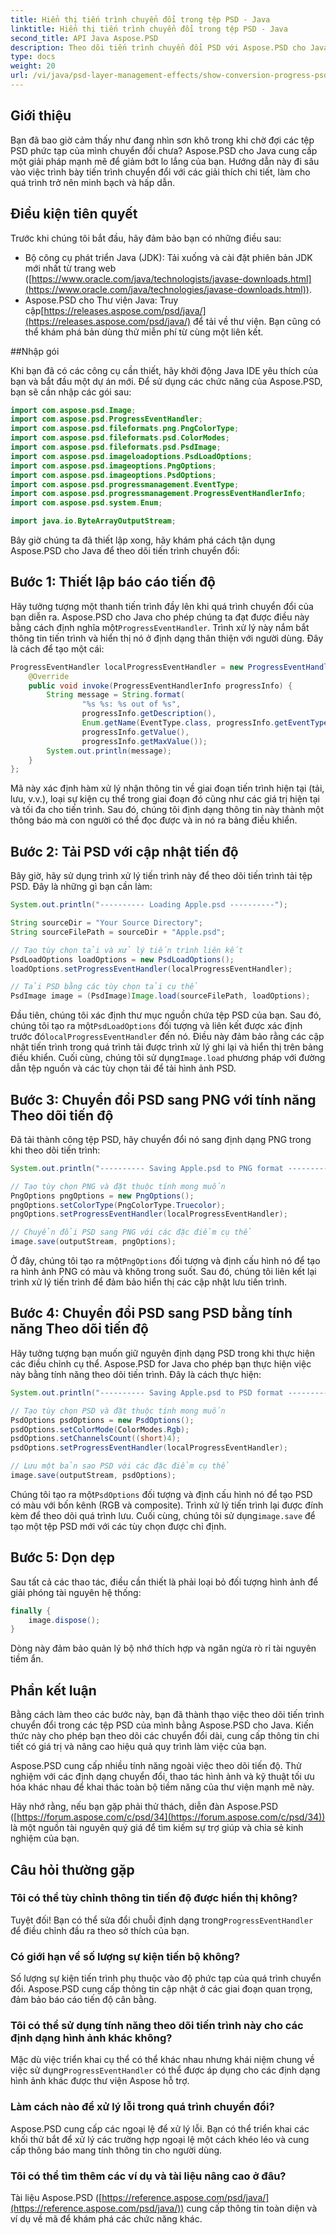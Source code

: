 ```yaml
---
title: Hiển thị tiến trình chuyển đổi trong tệp PSD - Java
linktitle: Hiển thị tiến trình chuyển đổi trong tệp PSD - Java
second_title: API Java Aspose.PSD
description: Theo dõi tiến trình chuyển đổi PSD với Aspose.PSD cho Java. Hướng dẫn chi tiết với các ví dụ về mã để theo dõi các bước tải và lưu. Nâng cao hiệu quả và tính minh bạch.
type: docs
weight: 20
url: /vi/java/psd-layer-management-effects/show-conversion-progress-psd-files/
---
```

## Giới thiệu

Bạn đã bao giờ cảm thấy như đang nhìn sơn khô trong khi chờ đợi các tệp PSD phức tạp của mình chuyển đổi chưa? Aspose.PSD cho Java cung cấp một giải pháp mạnh mẽ để giảm bớt lo lắng của bạn. Hướng dẫn này đi sâu vào việc trình bày tiến trình chuyển đổi với các giải thích chi tiết, làm cho quá trình trở nên minh bạch và hấp dẫn.

## Điều kiện tiên quyết

Trước khi chúng tôi bắt đầu, hãy đảm bảo bạn có những điều sau:

- Bộ công cụ phát triển Java (JDK): Tải xuống và cài đặt phiên bản JDK mới nhất từ trang web ([https://www.oracle.com/java/technologists/javase-downloads.html](https://www.oracle.com/java/technologies/javase-downloads.html)).
-  Aspose.PSD cho Thư viện Java: Truy cập[https://releases.aspose.com/psd/java/](https://releases.aspose.com/psd/java/) để tải về thư viện. Bạn cũng có thể khám phá bản dùng thử miễn phí từ cùng một liên kết.

##Nhập gói

Khi bạn đã có các công cụ cần thiết, hãy khởi động Java IDE yêu thích của bạn và bắt đầu một dự án mới. Để sử dụng các chức năng của Aspose.PSD, bạn sẽ cần nhập các gói sau:

```java
import com.aspose.psd.Image;
import com.aspose.psd.ProgressEventHandler;
import com.aspose.psd.fileformats.png.PngColorType;
import com.aspose.psd.fileformats.psd.ColorModes;
import com.aspose.psd.fileformats.psd.PsdImage;
import com.aspose.psd.imageloadoptions.PsdLoadOptions;
import com.aspose.psd.imageoptions.PngOptions;
import com.aspose.psd.imageoptions.PsdOptions;
import com.aspose.psd.progressmanagement.EventType;
import com.aspose.psd.progressmanagement.ProgressEventHandlerInfo;
import com.aspose.psd.system.Enum;

import java.io.ByteArrayOutputStream;
```

Bây giờ chúng ta đã thiết lập xong, hãy khám phá cách tận dụng Aspose.PSD cho Java để theo dõi tiến trình chuyển đổi:

## Bước 1: Thiết lập báo cáo tiến độ

 Hãy tưởng tượng một thanh tiến trình đầy lên khi quá trình chuyển đổi của bạn diễn ra. Aspose.PSD cho Java cho phép chúng ta đạt được điều này bằng cách định nghĩa một`ProgressEventHandler`. Trình xử lý này nắm bắt thông tin tiến trình và hiển thị nó ở định dạng thân thiện với người dùng. Đây là cách để tạo một cái:

```java
ProgressEventHandler localProgressEventHandler = new ProgressEventHandler() {
    @Override
    public void invoke(ProgressEventHandlerInfo progressInfo) {
        String message = String.format(
                "%s %s: %s out of %s",
                progressInfo.getDescription(),
                Enum.getName(EventType.class, progressInfo.getEventType()),
                progressInfo.getValue(),
                progressInfo.getMaxValue());
        System.out.println(message);
    }
};
```

Mã này xác định hàm xử lý nhận thông tin về giai đoạn tiến trình hiện tại (tải, lưu, v.v.), loại sự kiện cụ thể trong giai đoạn đó cũng như các giá trị hiện tại và tối đa cho tiến trình. Sau đó, chúng tôi định dạng thông tin này thành một thông báo mà con người có thể đọc được và in nó ra bảng điều khiển.

## Bước 2: Tải PSD với cập nhật tiến độ

Bây giờ, hãy sử dụng trình xử lý tiến trình này để theo dõi tiến trình tải tệp PSD. Đây là những gì bạn cần làm:

```java
System.out.println("---------- Loading Apple.psd ----------");

String sourceDir = "Your Source Directory";
String sourceFilePath = sourceDir + "Apple.psd";

// Tạo tùy chọn tải và xử lý tiến trình liên kết
PsdLoadOptions loadOptions = new PsdLoadOptions();
loadOptions.setProgressEventHandler(localProgressEventHandler);

// Tải PSD bằng các tùy chọn tải cụ thể
PsdImage image = (PsdImage)Image.load(sourceFilePath, loadOptions);
```

 Đầu tiên, chúng tôi xác định thư mục nguồn chứa tệp PSD của bạn. Sau đó, chúng tôi tạo ra một`PsdLoadOptions` đối tượng và liên kết được xác định trước đó`localProgressEventHandler` đến nó. Điều này đảm bảo rằng các cập nhật tiến trình trong quá trình tải được trình xử lý ghi lại và hiển thị trên bảng điều khiển. Cuối cùng, chúng tôi sử dụng`Image.load` phương pháp với đường dẫn tệp nguồn và các tùy chọn tải để tải hình ảnh PSD.

## Bước 3: Chuyển đổi PSD sang PNG với tính năng Theo dõi tiến độ

Đã tải thành công tệp PSD, hãy chuyển đổi nó sang định dạng PNG trong khi theo dõi tiến trình:

```java
System.out.println("---------- Saving Apple.psd to PNG format ----------");

// Tạo tùy chọn PNG và đặt thuộc tính mong muốn
PngOptions pngOptions = new PngOptions();
pngOptions.setColorType(PngColorType.Truecolor);
pngOptions.setProgressEventHandler(localProgressEventHandler);

// Chuyển đổi PSD sang PNG với các đặc điểm cụ thể
image.save(outputStream, pngOptions);
```

 Ở đây, chúng tôi tạo ra một`PngOptions` đối tượng và định cấu hình nó để tạo ra hình ảnh PNG có màu và không trong suốt. Sau đó, chúng tôi liên kết lại trình xử lý tiến trình để đảm bảo hiển thị các cập nhật lưu tiến trình.

## Bước 4: Chuyển đổi PSD sang PSD bằng tính năng Theo dõi tiến độ

Hãy tưởng tượng bạn muốn giữ nguyên định dạng PSD trong khi thực hiện các điều chỉnh cụ thể. Aspose.PSD for Java cho phép bạn thực hiện việc này bằng tính năng theo dõi tiến trình. Đây là cách thực hiện:

```java
System.out.println("---------- Saving Apple.psd to PSD format ----------");

// Tạo tùy chọn PSD và đặt thuộc tính mong muốn
PsdOptions psdOptions = new PsdOptions();
psdOptions.setColorMode(ColorModes.Rgb);
psdOptions.setChannelsCount((short)4);
psdOptions.setProgressEventHandler(localProgressEventHandler);

// Lưu một bản sao PSD với các đặc điểm cụ thể
image.save(outputStream, psdOptions);
```

 Chúng tôi tạo ra một`PsdOptions` đối tượng và định cấu hình nó để tạo PSD có màu với bốn kênh (RGB và composite). Trình xử lý tiến trình lại được đính kèm để theo dõi quá trình lưu. Cuối cùng, chúng tôi sử dụng`image.save` để tạo một tệp PSD mới với các tùy chọn được chỉ định.

## Bước 5: Dọn dẹp

Sau tất cả các thao tác, điều cần thiết là phải loại bỏ đối tượng hình ảnh để giải phóng tài nguyên hệ thống:

```java
finally {
    image.dispose();
}
```

Dòng này đảm bảo quản lý bộ nhớ thích hợp và ngăn ngừa rò rỉ tài nguyên tiềm ẩn.

## Phần kết luận

Bằng cách làm theo các bước này, bạn đã thành thạo việc theo dõi tiến trình chuyển đổi trong các tệp PSD của mình bằng Aspose.PSD cho Java. Kiến thức này cho phép bạn theo dõi các chuyển đổi dài, cung cấp thông tin chi tiết có giá trị và nâng cao hiệu quả quy trình làm việc của bạn.

Aspose.PSD cung cấp nhiều tính năng ngoài việc theo dõi tiến độ. Thử nghiệm với các định dạng chuyển đổi, thao tác hình ảnh và kỹ thuật tối ưu hóa khác nhau để khai thác toàn bộ tiềm năng của thư viện mạnh mẽ này.

Hãy nhớ rằng, nếu bạn gặp phải thử thách, diễn đàn Aspose.PSD ([https://forum.aspose.com/c/psd/34](https://forum.aspose.com/c/psd/34)) là một nguồn tài nguyên quý giá để tìm kiếm sự trợ giúp và chia sẻ kinh nghiệm của bạn.

## Câu hỏi thường gặp

### Tôi có thể tùy chỉnh thông tin tiến độ được hiển thị không?
 Tuyệt đối! Bạn có thể sửa đổi chuỗi định dạng trong`ProgressEventHandler` để điều chỉnh đầu ra theo sở thích của bạn.

### Có giới hạn về số lượng sự kiện tiến bộ không?
Số lượng sự kiện tiến trình phụ thuộc vào độ phức tạp của quá trình chuyển đổi. Aspose.PSD cung cấp thông tin cập nhật ở các giai đoạn quan trọng, đảm bảo báo cáo tiến độ cân bằng.

### Tôi có thể sử dụng tính năng theo dõi tiến trình này cho các định dạng hình ảnh khác không?
 Mặc dù việc triển khai cụ thể có thể khác nhau nhưng khái niệm chung về việc sử dụng`ProgressEventHandler` có thể được áp dụng cho các định dạng hình ảnh khác được thư viện Aspose hỗ trợ.

### Làm cách nào để xử lý lỗi trong quá trình chuyển đổi?
Aspose.PSD cung cấp các ngoại lệ để xử lý lỗi. Bạn có thể triển khai các khối thử bắt để xử lý các trường hợp ngoại lệ một cách khéo léo và cung cấp thông báo mang tính thông tin cho người dùng.

### Tôi có thể tìm thêm các ví dụ và tài liệu nâng cao ở đâu?
Tài liệu Aspose.PSD ([https://reference.aspose.com/psd/java/](https://reference.aspose.com/psd/java/)) cung cấp thông tin toàn diện và ví dụ về mã để khám phá các chức năng khác.